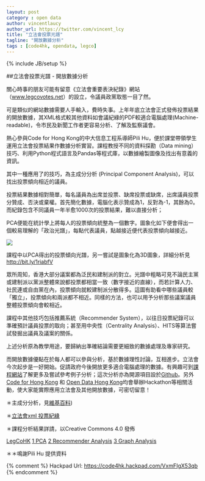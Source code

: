 ```yaml
---
layout: post
category : open data
author: vincentlaucy
author_url: https://twitter.com/vincent_lcy
title: "立法會投票光譜"
tagline: "開放數據分析"
tags : [code4hk, opendata, legco]
---
```

{% include JB/setup %}


##立法會投票光譜 - 開放數據分析

關心時事的朋友可能有留意《立法會重要表決紀錄》網站 （<u>www.legcovotes.net</u>）的設立，令議員政黨取態一目了然。

可是類似的網站數據需要人手輸入，費時失事。上年年底立法會正式發佈投票結果的開放數據，其XML格式較其他資料如會議紀綠的PDF較適合電腦處理(Machine-readable)，令市民及新聞工作者更容易分析、了解及監察議會。

熱心參與Code for Hong Kong的中大信息工程系導師Pili Hu，便於課堂帶領學生運用立法會投票結果作數據分析實習。課程教授不同的資料探勘（Data mining）技巧、利用Python程式語言及Pandas等程式庫，以數據繪製圖像及找出有意義的資訊。

其中一種應用了的技巧，為主成分分析 (Principal Component Analysis)，可以找出投票傾向相近的議員。

投票結果數據相對簡單，每名議員為出席並投票、缺席投票或缺席，出席議員投票分贊成、否決或棄權。首先簡化數據，電腦化表示贊成為1，反對為-1，其餘為0。而紀錄包含不同議員一年半愈1000次的投票結果，難以直接分析；

PCA便能在統計學上將每人的投票傾向統整為一個數字。圖象化如下便會得出一個較易理解的「政治光譜」，每點代表議員，點越接近便代表投票傾向越接近。

![](https://hackpad-attachments.s3.amazonaws.com/hackpad.com_VxmFIgX53qb_p.144570_1398513270115_undefined)

課程中以PCA得出的投票傾向光譜，另一嘗試是圖象化為3D圖象，詳細分析見[](http://bit.ly/1riabfV)http://bit.ly/1riabfV 

眾所周知，香港大部分議案都為泛民和建制派的對立。光譜中粗略可見不論民主黨或建制派以黨派整體來說都投票都相當一致（數字接近的直線），而若計算人力、社民連或自由黨在內，投票傾向就較建制派分散得多。這圖有助看中哪些議員較「獨立」，投票傾向和兩派都不相近。同樣的方法，也可以用予分析那些議案議員整體投票傾向會較相近。

課程中其他技巧包括推薦系統（Recommender System），以往日投票紀錄可以準確預計議員投票的取向；甚至用中央性（Centrality Analysis）、HITS等算法嘗試發掘出議員及議案的關係。

上述分析原為教學用途，要歸納出準確結論需要更細致的數據處理及專家研究。

而開放數據優點在於每人都可以參與分析，基於數據理性討論，互相進步。立法會今次起步是一好開始。促請政府今後開放更多適合電腦處理的數據。有興趣可到[課程網站](https://course.ie.cuhk.edu.hk/~engg4030/tutorial/)了解更多及嘗試參考例子分析；這次分析亦為開源項目設於[Github](http://nbviewer.ipython.org/urls/raw.githubusercontent.com/hupili/legcohk/master/LegCoHK.ipynb)。另外[Code for Hong Kong](https://www.facebook.com/groups/code4hk/) 和 [Open Data Hong Kong](http://odhk.github.io/)均會舉辦Hackathon等相關活動，使大家能實際應用立法會及其他開放數據，可密切留意！

＊主成分分析，見[維基百料](http://zh.wikipedia.org/zh-hk/%E4%B8%BB%E6%88%90%E5%88%86%E5%88%86%E6%9E%90)) 

＊[立法會xml 投票紀綠](http://www.legco.gov.hk/general/english/counmtg/yr12-16/mtg_1213.htm#cm20121010) 

＊課程分析結果詳請，以Creative Commons 4.0 發佈

[LegCoHK](http://nbviewer.ipython.org/urls/raw.githubusercontent.com/hupili/legcohk/master/LegCoHK.ipynb)  [1 PCA](http://bit.ly/1riabfV) [2 Recommender Analysis](http://nbviewer.ipython.org/urls/course.ie.cuhk.edu.hk/~engg4030/tutorial/tutorial9/Recommender-System.ipynb) [3 Graph Analysis](http://nbviewer.ipython.org/urls/course.ie.cuhk.edu.hk/~engg4030/tutorial/tutorial10/Graph-Analysis.ipynb)

＊＊鳴謝Pili Hu 提供資料

{% comment %}
Hackpad Url: https://code4hk.hackpad.com/VxmFIgX53qb
{% endcomment %}



